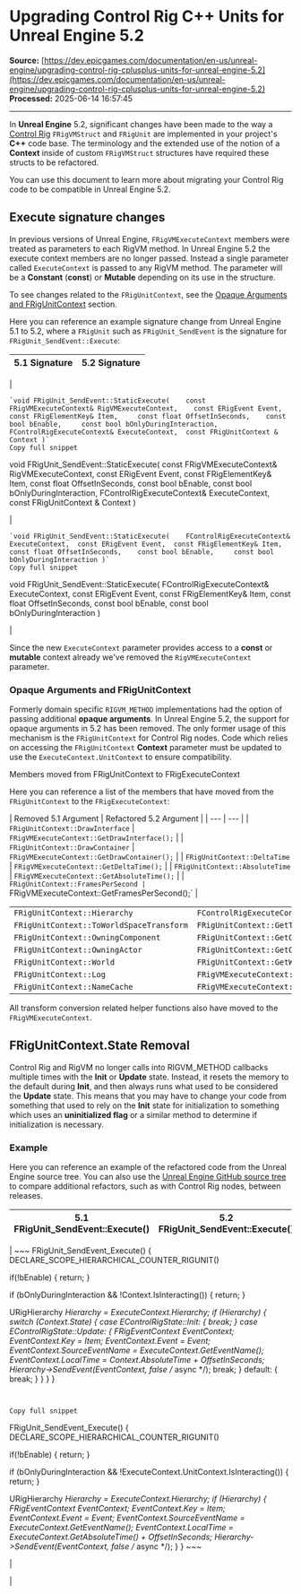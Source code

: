 # Upgrading Control Rig C++ Units for Unreal Engine 5.2

**Source:** [https://dev.epicgames.com/documentation/en-us/unreal-engine/upgrading-control-rig-cplusplus-units-for-unreal-engine-5.2](https://dev.epicgames.com/documentation/en-us/unreal-engine/upgrading-control-rig-cplusplus-units-for-unreal-engine-5.2)  
**Processed:** 2025-06-14 16:57:45

---

In **Unreal Engine** 5.2, significant changes have been made to the way a [Control Rig](/documentation/en-us/unreal-engine/control-rig-in-unreal-engine) `FRigVMStruct` and `FRigUnit` are implemented in your project's **C++** code base. The terminology and the extended use of the notion of a **Context** inside of custom `FRigVMStruct` structures have required these structs to be refactored.

You can use this document to learn more about migrating your Control Rig code to be compatible in Unreal Engine 5.2.

## Execute signature changes

In previous versions of Unreal Engine, `FRigVMExecuteContext` members were treated as parameters to each RigVM method. In Unreal Engine 5.2 the execute context members are no longer passed. Instead a single parameter called `ExecuteContext` is passed to any RigVM method. The parameter will be a **Constant** (**const**) or **Mutable** depending on its use in the structure.

To see changes related to the `FRigUnitContext`, see the [Opaque Arguments and FRigUnitContext](/documentation/en-us/unreal-engine/upgrading-control-rig-cplusplus-units-for-unreal-engine-5.2#opaqueargumentsandfrigunitcontext) section.

Here you can reference an example signature change from Unreal Engine 5.1 to 5.2, where a `FRigUnit` such as `FRigUnit_SendEvent` is the signature for `FRigUnit_SendEvent::Execute`:

| 5.1 Signature | 5.2 Signature |
| --- | --- |
| 
```
`void FRigUnit_SendEvent::StaticExecute( 	const FRigVMExecuteContext& RigVMExecuteContext, 	const ERigEvent Event, 	const FRigElementKey& Item, 	const float OffsetInSeconds, 	const bool bEnable, 	const bool bOnlyDuringInteraction, 	FControlRigExecuteContext& ExecuteContext, 	const FRigUnitContext & Context )`
Copy full snippet
```
void FRigUnit\_SendEvent::StaticExecute( const FRigVMExecuteContext& RigVMExecuteContext, const ERigEvent Event, const FRigElementKey& Item, const float OffsetInSeconds, const bool bEnable, const bool bOnlyDuringInteraction, FControlRigExecuteContext& ExecuteContext, const FRigUnitContext & Context )

 | 

```
`void FRigUnit_SendEvent::StaticExecute( 	FControlRigExecuteContext& ExecuteContext, 	const ERigEvent Event, 	const FRigElementKey& Item, 	const float OffsetInSeconds, 	const bool bEnable, 	const bool bOnlyDuringInteraction )`
Copy full snippet
```
void FRigUnit\_SendEvent::StaticExecute( FControlRigExecuteContext& ExecuteContext, const ERigEvent Event, const FRigElementKey& Item, const float OffsetInSeconds, const bool bEnable, const bool bOnlyDuringInteraction )

 |

Since the new `ExecuteContext` parameter provides access to a **const** or **mutable** context already we've removed the `RigVMExecuteContext` parameter.

### Opaque Arguments and FRigUnitContext

Formerly domain specific `RIGVM_METHOD` implementations had the option of passing additional **opaque arguments**. In Unreal Engine 5.2, the support for opaque arguments in 5.2 has been removed. The only former usage of this mechanism is the `FRigUnitContext` for Control Rig nodes. Code which relies on accessing the `FRigUnitContext` **Context** parameter must be updated to use the `ExecuteContext.UnitContext` to ensure compatibility.

Members moved from FRigUnitContext to FRigExecuteContext

Here you can reference a list of the members that have moved from the `FRigUnitContext` to the `FRigExecuteContext`:

| Removed 5.1 Argument | Refactored 5.2 Argument | | --- | --- | | `FRigUnitContext::DrawInterface` | `FRigVMExecuteContext::GetDrawInterface();` | | `FRigUnitContext::DrawContainer` | `FRigVMExecuteContext::GetDrawContainer();` | | `FRigUnitContext::DeltaTime` | `FRigVMExecuteContext::GetDeltaTime();` | | `FRigUnitContext::AbsoluteTime` | `FRigVMExecuteContext::GetAbsoluteTime();` | | `FRigUnitContext::FramesPerSecond |` FRigVMExecuteContext::GetFramesPerSecond();\` |

<table class="table" style="--columns-count: 2;"><tbody><tr><td><code>FRigUnitContext::Hierarchy</code></td><td><code>FControlRigExecuteContext::Hierarchy;</code></td></tr><tr><td><code>FRigUnitContext::ToWorldSpaceTransform</code></td><td><code>FRigUnitContext::GetToWorldSpaceTransform();</code></td></tr><tr><td><code>FRigUnitContext::OwningComponent</code></td><td><code>FRigUnitContext::GetOwningComponent();</code></td></tr><tr><td><code>FRigUnitContext::OwningActor</code></td><td><code>FRigUnitContext::GetOwningActor();</code></td></tr><tr><td><code>FRigUnitContext::World</code></td><td><code>FRigUnitContext::GetWorld();</code></td></tr><tr><td><code>FRigUnitContext::Log</code></td><td><code>FRigVMExecuteContext::GetLog();</code></td></tr><tr><td><code>FRigUnitContext::NameCache</code></td><td><code>FRigVMExecuteContext::GetNameCache();</code></td></tr></tbody></table>

All transform conversion related helper functions also have moved to the `FRigVMExecuteContext`.

## FRigUnitContext.State Removal

Control Rig and RigVM no longer calls into RIGVM\_METHOD callbacks multiple times with the **Init** or **Update** state. Instead, it resets the memory to the default during **Init**, and then always runs what used to be considered the **Update** state. This means that you may have to change your code from something that used to rely on the **Init** state for initialization to something which uses an **uninitialized flag** or a similar method to determine if initialization is necessary.

### Example

Here you can reference an example of the refactored code from the Unreal Engine source tree. You can also use the [Unreal Engine GitHub source tree](https://www.unrealengine.com/en-US/ue-on-github) to compare additional refactors, such as with Control Rig nodes, between releases.

| 5.1 FRigUnit\_SendEvent::Execute() | 5.2 FRigUnit\_SendEvent::Execute() |
| --- | --- |
| 
\~~~ FRigUnit\_SendEvent\_Execute() { DECLARE\_SCOPE\_HIERARCHICAL\_COUNTER\_RIGUNIT()

if(!bEnable) { return; }

if (bOnlyDuringInteraction && !Context.IsInteracting()) { return; }

URigHierarchy *Hierarchy = ExecuteContext.Hierarchy; if (Hierarchy) { switch (Context.State) { case EControlRigState::Init: { break; } case EControlRigState::Update: { FRigEventContext EventContext; EventContext.Key = Item; EventContext.Event = Event; EventContext.SourceEventName = ExecuteContext.GetEventName(); EventContext.LocalTime = Context.AbsoluteTime + OffsetInSeconds; Hierarchy->SendEvent(EventContext, false /* async \*/); break; } default: { break; } } } }

```


Copy full snippet
```

FRigUnit\_SendEvent\_Execute() { DECLARE\_SCOPE\_HIERARCHICAL\_COUNTER\_RIGUNIT()

if(!bEnable) { return; }

if (bOnlyDuringInteraction && !ExecuteContext.UnitContext.IsInteracting()) { return; }

URigHierarchy *Hierarchy = ExecuteContext.Hierarchy; if (Hierarchy) { FRigEventContext EventContext; EventContext.Key = Item; EventContext.Event = Event; EventContext.SourceEventName = ExecuteContext.GetEventName(); EventContext.LocalTime = ExecuteContext.GetAbsoluteTime() + OffsetInSeconds; Hierarchy->SendEvent(EventContext, false /* async \*/); } } ~~~



 | 

 |